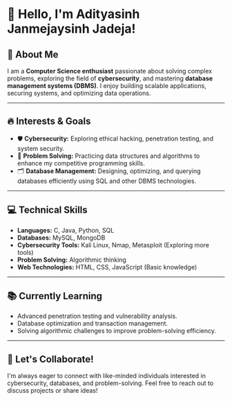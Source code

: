 # 👋 Hello, I'm Adityasinh Janmejaysinh Jadeja!

## 🎯 About Me
I am a **Computer Science enthusiast** passionate about solving complex problems, exploring the field of **cybersecurity**, and mastering **database management systems (DBMS)**. I enjoy building scalable applications, securing systems, and optimizing data operations.

---

## 🔥 Interests & Goals
- 🛡️ **Cybersecurity:** Exploring ethical hacking, penetration testing, and system security.
- 🧩 **Problem Solving:** Practicing data structures and algorithms to enhance my competitive programming skills.
- 🗂️ **Database Management:** Designing, optimizing, and querying databases efficiently using SQL and other DBMS technologies.

---

## 💻 Technical Skills
- **Languages:** C, Java, Python, SQL
- **Databases:** MySQL, MongoDB
- **Cybersecurity Tools:** Kali Linux, Nmap, Metasploit (Exploring more tools)
- **Problem Solving:** Algorithmic thinking
- **Web Technologies:** HTML, CSS, JavaScript (Basic knowledge)

---

## 📚 Currently Learning
- Advanced penetration testing and vulnerability analysis.
- Database optimization and transaction management.
- Solving algorithmic challenges to improve problem-solving efficiency.

---

## 🤝 Let's Collaborate!
I'm always eager to connect with like-minded individuals interested in cybersecurity, databases, and problem-solving. Feel free to reach out to discuss projects or share ideas!
